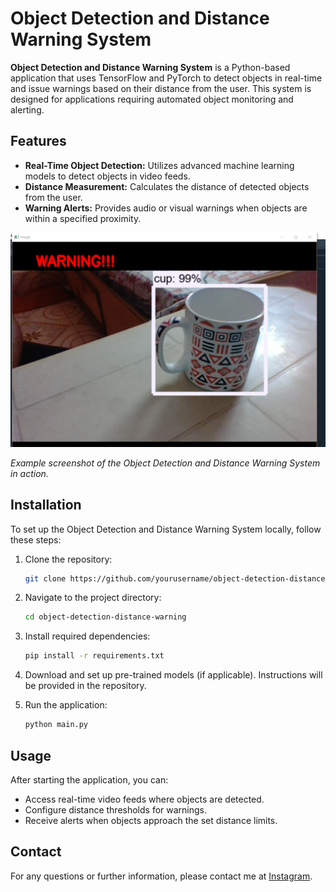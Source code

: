 # Object Detection and Distance Warning System

**Object Detection and Distance Warning System** is a Python-based application that uses TensorFlow and PyTorch to detect objects in real-time and issue warnings based on their distance from the user. This system is designed for applications requiring automated object monitoring and alerting.

## Features

- **Real-Time Object Detection:** Utilizes advanced machine learning models to detect objects in video feeds.
- **Distance Measurement:** Calculates the distance of detected objects from the user.
- **Warning Alerts:** Provides audio or visual warnings when objects are within a specified proximity.


![Object Detection and Distance Warning System Screenshot](https://raw.githubusercontent.com/Tharaniesh3/Object-Detection-and-Distance-Warning-System/main/TESTING%20RESULTS/opcup.png)

*Example screenshot of the Object Detection and Distance Warning System in action.*

## Installation

To set up the Object Detection and Distance Warning System locally, follow these steps:

1. Clone the repository:
    ```bash
    git clone https://github.com/yourusername/object-detection-distance-warning.git
    ```

2. Navigate to the project directory:
    ```bash
    cd object-detection-distance-warning
    ```

3. Install required dependencies:
    ```bash
    pip install -r requirements.txt
    ```

4. Download and set up pre-trained models (if applicable). Instructions will be provided in the repository.

5. Run the application:
    ```bash
    python main.py
    ```

## Usage

After starting the application, you can:

- Access real-time video feeds where objects are detected.
- Configure distance thresholds for warnings.
- Receive alerts when objects approach the set distance limits.


## Contact

For any questions or further information, please contact me at [Instagram](https://www.instagram.com/imthaxx/).


